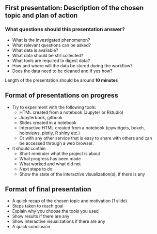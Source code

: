## First presentation:  Description of the chosen topic and plan of action

### What questions should this presentation answer?

* What is the investigated phenomenon?
* What relevant questions can be asked?
* What data is available?
* What data should be still collected?
* What tools are required to digest data?
* How and where will the data be stored during the workflow?
* Does the data need to be cleaned and if yes how?

Length of the presentation should be around **10 minutes**

## Format of presentations on progress
 
 * Try to experiment with the following tools:
   * HTML created from a notebook (Jupyter or Rstudio)
   * Jupyterbook, gitbook
   * Slides created in a notebook
   * Interactive HTML created from a notebook (ipywidgets, bokeh, holoviews, plotly, R shiny etc.)
   * Or with any other service that is easy to share with others and can be accessed through a web browser.
 * It should contain:
   * Short reminder what the project is about
   * What progress has been made
   * What worked and what did not
   * Next steps to do
   * Show the state of the interactive visualization(s), if there is any


## Format of final presentation

* A quick recap of the chosen topic and motivation (1 slide)
* Steps taken to reach goal
* Explain why you choose the tools you used 
* Show results if there are any
* Show interactive visualizations if there are any
* A quick conclusion





